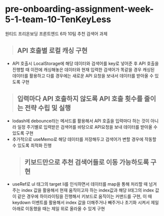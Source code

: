 # pre-onboarding-assignment-week-5-1-team-10-TenKeyLess

원티드 프리온보딩 프론트엔드 6차 10팀 추천 검색어 과제

> ## API 호출별 로컬 캐싱 구현

- API 호출시 LocalStorage에 해당 데이터와 검색어를 key로 넣어준 후 API 호출을 진행할 때 이전에 캐싱해놓은 데이터와 현재 입력한 검색어가 똑같을 경우 캐싱된 데이터를 활용하고 다를 경우에는 새로운 API 요청을 보내서 데이터를 받아올 수 있도록 구현

> ## 입력마다 API 호출하지 않도록 API 호출 횟수를 줄이는 전략 수립 및 실행

- lodash에 debounce라는 메서드를 활용해서 API 호출을 입력마다 하는 것이 아니라 일정 주기별로 입력받은 검색어를 바탕으로 API요청을 보내 데이터를 받아올 수 있도록 구현
- 추가적으로 useMemo로 해당 데이터를 저장해두고 검색어가 변할 경우에 작동할 수 있도록 최적화 진행
  > ## 키보드만으로 추천 검색어들로 이동 가능하도록 구현
- useRef로 ul 태그의 target li를 인식하면서 데이터를 map을 통해 처리할 때 넘겨주는 index 값을 활용해서 현재 움직이고자 하는 index값과 해당 li태그의 index 값이 같은 경우에 하이라이팅을 진행해서 키보드로 움직이는 커맨드를 구현, 이 때 keydown 이벤트를 활용해서 index 값을 더해주거나 빼주거나 초기화 시켜서 제일 아래로 이동했을 때는 제일 위로 올라올 수 있게 구현
